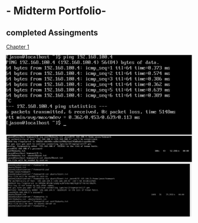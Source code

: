 # - Midterm Portfolio-

## completed Assingments

<span style="text-decoration:underline;">Chapter 1</span>

![ping test](assets/2.png)
![ping test](assets/1.png)
![ping test](assets/3.png)
